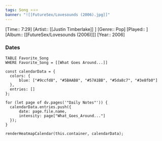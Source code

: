 ```yaml
---
tags: Song ⭐⭐⭐ 
banner: "![[FutureSex/Lovesounds (2006).jpg]]"
---
```

[Time:: 7:29]
[Artist:: [[Justin Timberlake]] ]
[Genre:: Pop]
[Played:: ]
[Album:: [[FutureSex/Lovesounds (2006)]]]
[Year:: 2006]
### Dates
````dataview
TABLE Favorite_Song
WHERE Favorite_Song = [[What Goes Around...]]
````
  ```dataviewjs
const calendarData = { 
	colors: { 
		blue: ["#9ccfd8", "#5BAAB8", "#57A1BB", "#5da8c7", "#3e8fb0"] 
	}, 
	entries: [] 
}; 

for (let page of dv.pages('"Daily Notes"')) { 
	calendarData.entries.push({ 
		date: page.file.name, 
		intensity: page["What_Goes_Around..."]
	}); 
} 

renderHeatmapCalendar(this.container, calendarData);
```
